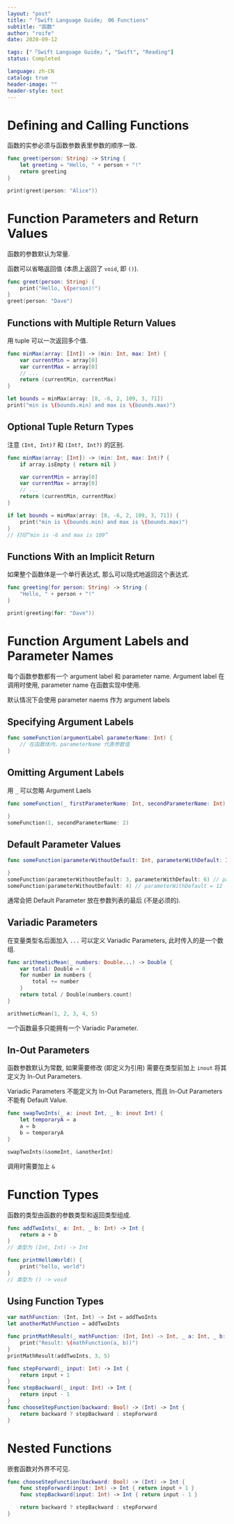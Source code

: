```yaml
---
layout: "post"
title: "「Swift Language Guide」 06 Functions"
subtitle: "函数"
author: "roife"
date: 2020-09-12

tags: ["「Swift Language Guide」", "Swift", "Reading"]
status: Completed

language: zh-CN
catalog: true
header-image: ""
header-style: text
---
```


# Defining and Calling Functions

函数的实参必须与函数参数表里参数的顺序一致.

```swift
func greet(person: String) -> String {
    let greeting = "Hello, " + person + "!"
    return greeting
}

print(greet(person: "Alice"))
```

# Function Parameters and Return Values

函数的参数默认为常量.

函数可以省略返回值 (本质上返回了 `void`, 即 `()`).

```swift
func greet(person: String) {
    print("Hello, \(person)!")
}
greet(person: "Dave")
```

## Functions with Multiple Return Values

用 tuple 可以一次返回多个值.

```swift
func minMax(array: [Int]) -> (min: Int, max: Int) {
    var currentMin = array[0]
    var currentMax = array[0]
    // ...
    return (currentMin, currentMax)
}

let bounds = minMax(array: [8, -6, 2, 109, 3, 71])
print("min is \(bounds.min) and max is \(bounds.max)")
```

## Optional Tuple Return Types

注意 `(Int, Int)?` 和 `(Int?, Int?)` 的区别.

```swift
func minMax(array: [Int]) -> (min: Int, max: Int)? {
    if array.isEmpty { return nil }

    var currentMin = array[0]
    var currentMax = array[0]
    // ...
    return (currentMin, currentMax)
}

if let bounds = minMax(array: [8, -6, 2, 109, 3, 71]) {
    print("min is \(bounds.min) and max is \(bounds.max)")
}
// 打印“min is -6 and max is 109”
```

## Functions With an Implicit Return

如果整个函数体是一个单行表达式, 那么可以隐式地返回这个表达式.

```swift
func greeting(for person: String) -> String {
    "Hello, " + person + "!"
}

print(greeting(for: "Dave"))
```

# Function Argument Labels and Parameter Names

每个函数参数都有一个 argument label 和 parameter name. Argument label 在调用时使用, parameter name 在函数实现中使用.

默认情况下会使用 parameter naems 作为 argument labels

## Specifying Argument Labels

```swift
func someFunction(argumentLabel parameterName: Int) {
    // 在函数体内，parameterName 代表参数值
}
```

## Omitting Argument Labels

用 `_` 可以忽略 Argument Laels

```swift
func someFunction(_ firstParameterName: Int, secondParameterName: Int) {

}
someFunction(1, secondParameterName: 2)
```

## Default Parameter Values

```swift
func someFunction(parameterWithoutDefault: Int, parameterWithDefault: Int = 12) {

}
someFunction(parameterWithoutDefault: 3, parameterWithDefault: 6) // parameterWithDefault = 6
someFunction(parameterWithoutDefault: 4) // parameterWithDefault = 12
```

通常会把 Default Parameter 放在参数列表的最后 (不是必须的).

## Variadic Parameters

在变量类型名后面加入 `...` 可以定义 Variadic Parameters, 此时传入的是一个数组.

```swift
func arithmeticMean(_ numbers: Double...) -> Double {
    var total: Double = 0
    for number in numbers {
        total += number
    }
    return total / Double(numbers.count)
}

arithmeticMean(1, 2, 3, 4, 5)
```

一个函数最多只能拥有一个 Variadic Parameter.

## In-Out Parameters

函数参数默认为常数, 如果需要修改 (即定义为引用) 需要在类型前加上 `inout` 将其定义为 In-Out Parameters.

Variadic Parameters 不能定义为 In-Out Parameters, 而且 In-Out Parameters 不能有 Default Value.

```swift
func swapTwoInts(_ a: inout Int, _ b: inout Int) {
    let temporaryA = a
    a = b
    b = temporaryA
}

swapTwoInts(&someInt, &anotherInt)
```

调用时需要加上 `&`

# Function Types

函数的类型由函数的参数类型和返回类型组成.

```swift
func addTwoInts(_ a: Int, _ b: Int) -> Int {
    return a + b
}
// 类型为 (Int, Int) -> Int

func printHelloWorld() {
    print("hello, world")
}
// 类型为 () -> void
```

## Using Function Types

```swift
var mathFunction: (Int, Int) -> Int = addTwoInts
let anotherMathFunction = addTwoInts

func printMathResult(_ mathFunction: (Int, Int) -> Int, _ a: Int, _ b: Int) {
    print("Result: \(mathFunction(a, b))")
}
printMathResult(addTwoInts, 3, 5)
```

```swift
func stepForward(_ input: Int) -> Int {
    return input + 1
}
func stepBackward(_ input: Int) -> Int {
    return input - 1
}
func chooseStepFunction(backward: Bool) -> (Int) -> Int {
    return backward ? stepBackward : stepForward
}
```

# Nested Functions

嵌套函数对外界不可见.

```swift
func chooseStepFunction(backward: Bool) -> (Int) -> Int {
    func stepForward(input: Int) -> Int { return input + 1 }
    func stepBackward(input: Int) -> Int { return input - 1 }

    return backward ? stepBackward : stepForward
}
```
